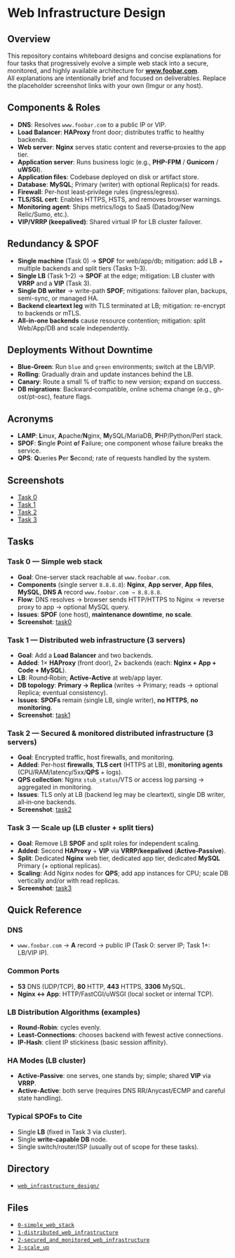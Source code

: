 # Web Infrastructure Design

## Overview
This repository contains whiteboard designs and concise explanations for four tasks that progressively evolve a simple web stack into a secure, monitored, and highly available architecture for **www.foobar.com**.  
All explanations are intentionally brief and focused on deliverables. Replace the placeholder screenshot links with your own (Imgur or any host).

## Components & Roles
- **DNS**: Resolves `www.foobar.com` to a public IP or VIP.
- **Load Balancer**: **HAProxy** front door; distributes traffic to healthy backends.
- **Web server**: **Nginx** serves static content and reverse‑proxies to the app tier.
- **Application server**: Runs business logic (e.g., **PHP-FPM** / **Gunicorn** / **uWSGI**).
- **Application files**: Codebase deployed on disk or artifact store.
- **Database**: **MySQL**; Primary (writer) with optional Replica(s) for reads.
- **Firewall**: Per-host least‑privilege rules (ingress/egress).
- **TLS/SSL cert**: Enables HTTPS, HSTS, and removes browser warnings.
- **Monitoring agent**: Ships metrics/logs to SaaS (Datadog/New Relic/Sumo, etc.).
- **VIP/VRRP (keepalived)**: Shared virtual IP for LB cluster failover.

## Redundancy & SPOF
- **Single machine** (Task 0) → **SPOF** for web/app/db; mitigation: add LB + multiple backends and split tiers (Tasks 1–3).
- **Single LB** (Task 1–2) → **SPOF** at the edge; mitigation: LB cluster with **VRRP** and a **VIP** (Task 3).
- **Single DB writer** → write-path **SPOF**; mitigations: failover plan, backups, semi-sync, or managed HA.
- **Backend cleartext leg** with TLS terminated at LB; mitigation: re-encrypt to backends or mTLS.
- **All-in-one backends** cause resource contention; mitigation: split Web/App/DB and scale independently.

## Deployments Without Downtime
- **Blue‑Green**: Run `blue` and `green` environments; switch at the LB/VIP.
- **Rolling**: Gradually drain and update instances behind the LB.
- **Canary**: Route a small % of traffic to new version; expand on success.
- **DB migrations**: Backward‑compatible, online schema change (e.g., gh-ost/pt-osc), feature flags.

## Acronyms
- **LAMP**: **L**inux, **A**pache/**N**ginx, **M**ySQL/MariaDB, **P**HP/Python/Perl stack.
- **SPOF**: **S**ingle **P**oint **o**f **F**ailure; one component whose failure breaks the service.
- **QPS**: **Q**ueries **P**er **S**econd; rate of requests handled by the system.

## Screenshots
- [Task 0](https://github.com/Mylliah/holbertonschool-system_engineering-devops/blob/main/web_infrastructure_design/0-simple_web_stack.png)
- [Task 1](https://github.com/Mylliah/holbertonschool-system_engineering-devops/blob/main/web_infrastructure_design/1-distributed_web_infrastructure.png)
- [Task 2](https://github.com/Mylliah/holbertonschool-system_engineering-devops/blob/main/web_infrastructure_design/2-secured_and_monitored_web_infrastructure.png)
- [Task 3](https://github.com/Mylliah/holbertonschool-system_engineering-devops/blob/main/web_infrastructure_design/3-scale_up.png)

## Tasks
### Task 0 — Simple web stack
- **Goal**: One-server stack reachable at `www.foobar.com`.
- **Components** (single server `8.8.8.8`): **Nginx**, **App server**, **App files**, **MySQL**, **DNS A** record `www.foobar.com → 8.8.8.8`.
- **Flow**: DNS resolves → browser sends HTTP/HTTPS to Nginx → reverse proxy to app → optional MySQL query.
- **Issues**: **SPOF** (one host), **maintenance downtime**, **no scale**.
- **Screenshot**: [task0](https://github.com/Mylliah/holbertonschool-system_engineering-devops/blob/main/web_infrastructure_design/0-simple_web_stack.png)

### Task 1 — Distributed web infrastructure (3 servers)
- **Goal**: Add a **Load Balancer** and two backends.
- **Added**: 1× **HAProxy** (front door), 2× backends (each: **Nginx + App + Code + MySQL**).
- **LB**: Round‑Robin; **Active‑Active** at web/app layer.
- **DB topology**: **Primary → Replica** (writes → Primary; reads → optional Replica; eventual consistency).
- **Issues**: **SPOFs** remain (single LB, single writer), **no HTTPS**, **no monitoring**.
- **Screenshot**: [task1](https://github.com/Mylliah/holbertonschool-system_engineering-devops/blob/main/web_infrastructure_design/1-distributed_web_infrastructure.png)

### Task 2 — Secured & monitored distributed infrastructure (3 servers)
- **Goal**: Encrypted traffic, host firewalls, and monitoring.
- **Added**: Per‑host **firewalls**, **TLS cert** (HTTPS at LB), **monitoring agents** (CPU/RAM/latency/5xx/**QPS** + logs).
- **QPS collection**: Nginx `stub_status`/VTS or access log parsing → aggregated in monitoring.
- **Issues**: TLS only at LB (backend leg may be cleartext), single DB writer, all‑in‑one backends.
- **Screenshot**: [task2](https://github.com/Mylliah/holbertonschool-system_engineering-devops/blob/main/web_infrastructure_design/2-secured_and_monitored_web_infrastructure.png)

### Task 3 — Scale up (LB cluster + split tiers)
- **Goal**: Remove LB **SPOF** and split roles for independent scaling.
- **Added**: Second **HAProxy** + **VIP** via **VRRP/keepalived** (**Active‑Passive**).
- **Split**: Dedicated **Nginx** web tier, dedicated app tier, dedicated **MySQL** Primary (+ optional replicas).
- **Scaling**: Add Nginx nodes for **QPS**; add app instances for CPU; scale DB vertically and/or with read replicas.
- **Screenshot**: [task3](https://github.com/Mylliah/holbertonschool-system_engineering-devops/blob/main/web_infrastructure_design/3-scale_up.png)

## Quick Reference
### DNS
- `www.foobar.com` → **A** record → public IP (Task 0: server IP; Task 1+: LB/VIP IP).

### Common Ports
- **53** DNS (UDP/TCP), **80** HTTP, **443** HTTPS, **3306** MySQL.
- **Nginx ↔ App**: HTTP/FastCGI/uWSGI (local socket or internal TCP).

### LB Distribution Algorithms (examples)
- **Round‑Robin**: cycles evenly.
- **Least‑Connections**: chooses backend with fewest active connections.
- **IP‑Hash**: client IP stickiness (basic session affinity).

### HA Modes (LB cluster)
- **Active‑Passive**: one serves, one stands by; simple; shared **VIP** via **VRRP**.
- **Active‑Active**: both serve (requires DNS RR/Anycast/ECMP and careful state handling).

### Typical SPOFs to Cite
- Single **LB** (fixed in Task 3 via cluster).
- Single **write‑capable DB** node.
- Single switch/router/ISP (usually out of scope for these tasks).

## Directory
- [`web_infrastructure_design/`](https://github.com/Mylliah/holbertonschool-system_engineering-devops/tree/main/web_infrastructure_design)

## Files
- [`0-simple_web_stack`](https://github.com/Mylliah/holbertonschool-system_engineering-devops/blob/main/web_infrastructure_design/0-simple_web_stack.png)
- [`1-distributed_web_infrastructure`](https://github.com/Mylliah/holbertonschool-system_engineering-devops/blob/main/web_infrastructure_design/1-distributed_web_infrastructure.png)
- [`2-secured_and_monitored_web_infrastructure`](https://github.com/Mylliah/holbertonschool-system_engineering-devops/blob/main/web_infrastructure_design/2-secured_and_monitored_web_infrastructure.png)
- [`3-scale_up`](https://github.com/Mylliah/holbertonschool-system_engineering-devops/blob/main/web_infrastructure_design/3-scale_up.png)

